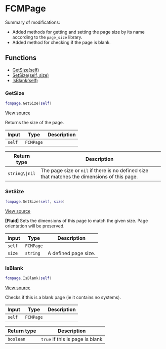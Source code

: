 # FCMPage

Summary of modifications:
- Added methods for getting and setting the page size by its name according to the `page_size` library.
- Added method for checking if the page is blank.

## Functions

- [GetSize(self)](#getsize)
- [SetSize(self, size)](#setsize)
- [IsBlank(self)](#isblank)

### GetSize

```lua
fcmpage.GetSize(self)
```

[View source](https://github.com/finale-lua/lua-scripts/tree/master/src/mixin/FCMPage.lua#L24)

Returns the size of the page.

| Input | Type | Description |
| ----- | ---- | ----------- |
| `self` | `FCMPage` |  |

| Return type | Description |
| ----------- | ----------- |
| `string\\|nil` | The page size or `nil` if there is no defined size that matches the dimensions of this page. |

### SetSize

```lua
fcmpage.SetSize(self, size)
```

[View source](https://github.com/finale-lua/lua-scripts/tree/master/src/mixin/FCMPage.lua#L37)

**[Fluid]**
Sets the dimensions of this page to match the given size. Page orientation will be preserved.

| Input | Type | Description |
| ----- | ---- | ----------- |
| `self` | `FCMPage` |  |
| `size` | `string` | A defined page size. |

### IsBlank

```lua
fcmpage.IsBlank(self)
```

[View source](https://github.com/finale-lua/lua-scripts/tree/master/src/mixin/FCMPage.lua#L52)

Checks if this is a blank page (ie it contains no systems).

| Input | Type | Description |
| ----- | ---- | ----------- |
| `self` | `FCMPage` |  |

| Return type | Description |
| ----------- | ----------- |
| `boolean` | `true` if this is page is blank |
